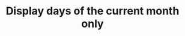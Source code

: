 ---
sidebar_label: Display days of the current month only
title: Display days of the current month only
---